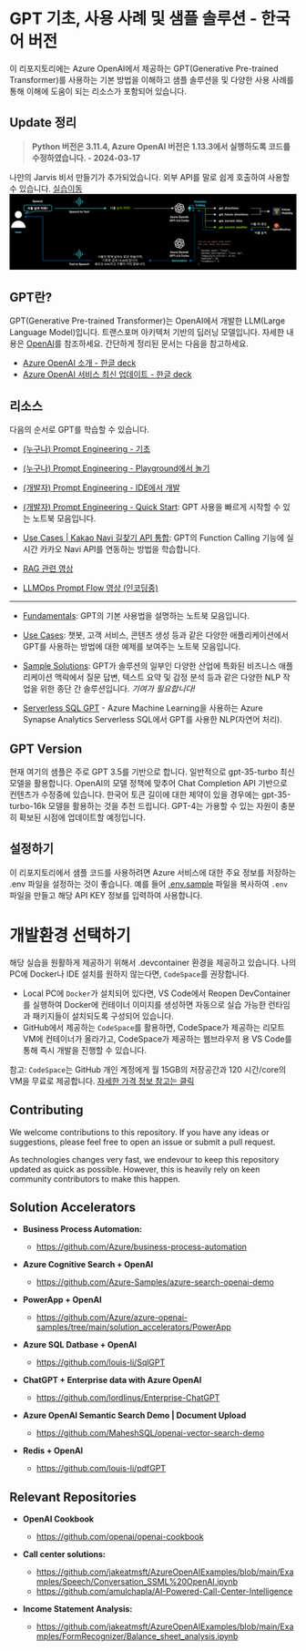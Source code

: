 # GPT 기초, 사용 사례 및 샘플 솔루션 - 한국어 버전
이 리포지토리에는 Azure OpenAI에서 제공하는 GPT(Generative Pre-trained Transformer)를 사용하는 기본 방법을 이해하고 샘플 솔루션을 및 다양한 사용 사례를 통해 이해에 도움이 되는 리소스가 포함되어 있습니다.

## Update 정리
>**Python 버전은 3.11.4, Azure OpenAI 버전은 1.13.3에서 실행하도록 코드를 수정하였습니다. - 2024-03-17**

나만의 Jarvis 비서 만들기가 추가되었습니다. 외부 API를 말로 쉽게 호출하여 사용할 수 있습니다. [실습이동](./quick_start/11_my_jarvis_stt_chatgpt_tts.ipynb)
![나만의 비서 만들기](./quick_start/assets/stt_chatgpt_tts.png)

## GPT란?
GPT(Generative Pre-trained Transformer)는 OpenAI에서 개발한 LLM(Large Language Model)입니다. 트랜스포머 아키텍처 기반의 딥러닝 모델입니다. 자세한 내용은 [OpenAI](https://openai.com)를 참조하세요.
간단하게 정리된 문서는 다음을 참고하세요.
- [Azure OpenAI 소개 - 한글 deck](http://azure.studydev.com/openai/aoai_2023_201.pdf)
- [Azure OpenAI 서비스 최신 업데이트 - 한글 deck](http://azure.studydev.com/openai/aoai_2024_q1.pdf)

## 리소스
다음의 순서로 GPT를 학습할 수 있습니다.

- [(누구나) Prompt Engineering - 기초](http://azure.studydev.com/openai/aoai_2024_pe_01.pdf)

- [(누구나) Prompt Engineering - Playground에서 놀기](http://azure.studydev.com/openai/aoai_2023_pe_02.pdf)

- [(개발자) Prompt Engineering - IDE에서 개발](http://azure.studydev.com/openai/aoai_2023_pe_03.pdf)

- [(개발자) Prompt Engineering - Quick Start](./quick_start/): GPT 사용을 빠르게 시작할 수 있는 노트북 모음입니다.

- [Use Cases | Kakao Navi 길찾기 API 통합](./use_cases/kakao_navi/notebooks/kakao_navi.ipynb): GPT의 Function Calling 기능에 실시간 카카오 Navi API를 연동하는 방법을 학습합니다.

- [RAG 관련 영상](http://azure.studydev.com/openai/rag_wikipedia.mp4)

- [LLMOps Prompt Flow 영상 (인코딩중)](http://azure.studydev.com/openai/llmops_promptflow.mp4)

----

- [Fundamentals](./fundamentals/): GPT의 기본 사용법을 설명하는 노트북 모음입니다.

- [Use Cases](./use_cases/): 챗봇, 고객 서비스, 콘텐츠 생성 등과 같은 다양한 애플리케이션에서 GPT를 사용하는 방법에 대한 예제를 보여주는 노트북 모음입니다.

- [Sample Solutions](./solution_accelerators/): GPT가 솔루션의 일부인 다양한 산업에 특화된 비즈니스 애플리케이션 맥락에서 질문 답변, 텍스트 요약 및 감정 분석 등과 같은 다양한 NLP 작업을 위한 종단 간 솔루션입니다. *기여가 필요합니다!*

- [Serverless SQL GPT](https://github.com/balakreshnan/Samples2023/blob/main/AzureML/serverlesssqlgpt.md) - Azure Machine Learning을 사용하는 Azure Synapse Analytics Serverless SQL에서 GPT를 사용한 NLP(자연어 처리).

## GPT Version
현재 여기의 샘플은 주로 GPT 3.5를 기반으로 합니다. 일반적으로 gpt-35-turbo 최신 모델을 활용합니다. OpenAI의 모델 정책에 맞추어 Chat Completion API 기반으로 컨텐츠가 수정중에 있습니다. 한국어 토큰 길이에 대한 제약이 있을 경우에는 gpt-35-turbo-16k 모델을 활용하는 것을 추천 드립니다. GPT-4는 가용할 수 있는 자원이 충분히 확보된 시점에 업데이트할 예정입니다.

## 설정하기
이 리포지토리에서 샘플 코드를 사용하려면 Azure 서비스에 대한 주요 정보를 저장하는 .env 파일을 설정하는 것이 좋습니다. 예를 들어 [.env.sample](./.env.sample) 파일을 복사하여 `.env` 파일을 만들고 해당 API KEY 정보를 입력하여 사용합니다.

# 개발환경 선택하기
해당 실습을 원활하게 제공하기 위해서 .devcontainer 환경을 제공하고 있습니다. 나의 PC에 Docker나 IDE 설치를 원하지 않는다면, `CodeSpace`를 권장합니다. 
- Local PC에 `Docker`가 설치되어 있다면, VS Code에서 Reopen DevContainer를 실행하여 Docker에 컨테이너 이미지를 생성하면 자동으로 실습 가능한 런타임과 패키지들이 설치되도록 구성되어 있습니다.
- GitHub에서 제공하는 `CodeSpace`를 활용하면, CodeSpace가 제공하는 리모트 VM에 컨테이너가 올라가고, CodeSpace가 제공하는 웹브라우저 용 VS Code를 통해 즉시 개발을 진행할 수 있습니다.

참고: `CodeSpace`는 GitHub 개인 계정에게 월 15GB의 저장공간과 120 시간/core의 VM을 무료로 제공합니다. [자세한 가격 정보 참고는 클릭](https://docs.github.com/en/billing/managing-billing-for-github-codespaces/about-billing-for-github-codespaces)

## Contributing
We welcome contributions to this repository. If you have any ideas or suggestions, please feel free to open an issue or submit a pull request.

As technologies changes very fast, we endevour to keep this repository updated as quick as possible. However, this is heavily rely on keen community contributors to make this happen.

## Solution Accelerators
- **Business Process Automation:**
   - https://github.com/Azure/business-process-automation
   
- **Azure Cognitive Search + OpenAI**
   - https://github.com/Azure-Samples/azure-search-openai-demo

- **PowerApp + OpenAI**
   - https://github.com/Azure/azure-openai-samples/tree/main/solution_accelerators/PowerApp
   
- **Azure SQL Datbase + OpenAI**
   - https://github.com/louis-li/SqlGPT

- **ChatGPT + Enterprise data with Azure OpenAI**
   - https://github.com/lordlinus/Enterprise-ChatGPT

- **Azure OpenAI Semantic Search Demo | Document Upload**
   - https://github.com/MaheshSQL/openai-vector-search-demo

- **Redis + OpenAI**
   - https://github.com/louis-li/pdfGPT

## Relevant Repositories
- **OpenAI Cookbook**
   -  https://github.com/openai/openai-cookbook

- **Call center solutions:**
   - https://github.com/jakeatmsft/AzureOpenAIExamples/blob/main/Examples/Speech/Conversation_SSML%20OpenAI.ipynb 
   - https://github.com/amulchapla/AI-Powered-Call-Center-Intelligence 

- **Income Statement Analysis:**
   - https://github.com/jakeatmsft/AzureOpenAIExamples/blob/main/Examples/FormRecognizer/Balance_sheet_analysis.ipynb 
